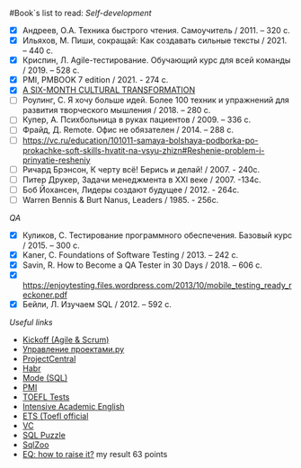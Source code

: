 #Book`s list to read:
_Self-development_
* [x] Андреев, О.А. Техника быстрого чтения. Самоучитель / 2011. – 320 с.
* [x] Ильяхов, М. Пиши, сокращай: Как создавать сильные тексты / 2021. – 440 с.
* [x] Криспин, Л. Agile-тестирование. Обучающий курс для всей команды / 2019. – 528 с.
* [x] PMI, PMBOOK 7 edition / 2021. - 274 c.
* [x] [A SIX-MONTH CULTURAL TRANSFORMATION](https://scrumorg-website-prod.s3.amazonaws.com/drupal/2020-04/Penta_April2020-2.pdf)
* [ ] Роулинг, С. Я хочу больше идей. Более 100 техник и упражнений для развития творческого мышления / 2018. – 280 с.
* [ ] Купер, А. Психбольница в руках пациентов / 2009. – 336 с.
* [ ] Фрайд, Д. Remote. Офис не обязателен / 2014. – 288 с.
* [ ] https://vc.ru/education/101011-samaya-bolshaya-podborka-po-prokachke-soft-skills-hvatit-na-vsyu-zhizn#Reshenie-problem-i-prinyatie-resheniy
* [ ] Ричард Брэнсон, К черту всё! Берись и делай! / 2007. - 240c.
* [ ]  Питер Друкер, Задачи менеджмента в XXI веке / 2007. -134с.
* [ ]  Боб Йохансен, Лидеры создают будущее / 2012. - 264c.
* [ ]  Warren Bennis & Burt Nanus, Leaders / 1985. - 256c.
  
_QA_
* [x] Куликов, С. Тестирование программного обеспечения. Базовый курс / 2015. – 300 с.
* [x] Kaner, C. Foundations of Software Testing / 2013. – 242 с.
* [x] Savin, R. How to Become a QA Tester in 30 Days / 2018. – 606 с.
* [x] https://enjoytesting.files.wordpress.com/2013/10/mobile_testing_ready_reckoner.pdf
* [x] Бейли, Л. Изучаем SQL / 2012. – 592 с.

_Useful links_
* [Kickoff (Agile & Scrum)](https://kickoff.pmi.org)
* [Управление проектами.ру](https://upravlenie-proektami.ru/)
* [ProjectCentral](https://projectcentral.medium.com/)
* [Habr](https://habr.com)
* [Mode (SQL)](https://mode.com)
* [PMI](https://www.pmi.org)
* [TOEFL Tests](https://magoosh.com)
* [Intensive Academic English](https://elc.georgetown.edu/programs/IELS/intensive-academic-english)
* [ETS (Toefl official](https://www.ets.org/toefl.html)
* [VC](https://vc.ru)
* [SQL Puzzle](https://blog.sqlauthority.com/category/sql-puzzle/)
* [SqlZoo](https://sqlzoo.net/wiki/SQL_Tutorial)
* [EQ: how to raise it?](https://www.mindtools.com/axbwm3m/how-emotionally-intelligent-are-you) my result 63 points
